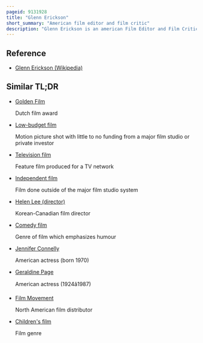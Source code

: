 ```yaml
---
pageid: 9131928
title: "Glenn Erickson"
short_summary: "American film editor and film critic"
description: "Glenn Erickson is an american Film Editor and Film Critic. He graduated from the ucla School of Theater Film and Television and began his Career in the Film Industry as an Editor of low Budget Films in 1975 and later worked in minor technical Crew Capacities for the major Films close Encounters of the third Kind and 1941. As a professional Editor his Credits include supplemental documentary Materials for dvd Releases of Films including the good the bad and the ugly buckaroo Banzai and to live and die in L. A. He was nominated for an emmy Award in 2001 for his Editing of the Jack Cardiff Montage Tribute in the 73rd Academy Awards presented. In 1997 he produced the Restoration of the original ending to kiss me deadly."
---
```


## Reference

- [Glenn Erickson (Wikipedia)](https://en.wikipedia.org/?curid=9131928)

## Similar TL;DR

- [Golden Film](/tldr/en/golden-film)

  Dutch film award

- [Low-budget film](/tldr/en/low-budget-film)

  Motion picture shot with little to no funding from a major film studio or private investor

- [Television film](/tldr/en/television-film)

  Feature film produced for a TV network

- [Independent film](/tldr/en/independent-film)

  Film done outside of the major film studio system

- [Helen Lee (director)](/tldr/en/helen-lee-director)

  Korean-Canadian film director

- [Comedy film](/tldr/en/comedy-film)

  Genre of film which emphasizes humour

- [Jennifer Connelly](/tldr/en/jennifer-connelly)

  American actress (born 1970)

- [Geraldine Page](/tldr/en/geraldine-page)

  American actress (1924â1987)

- [Film Movement](/tldr/en/film-movement)

  North American film distributor

- [Children's film](/tldr/en/childrens-film)

  Film genre
